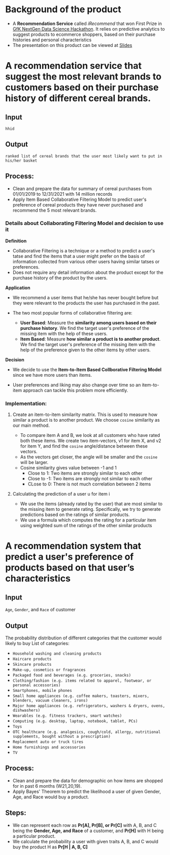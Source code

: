# Background of the product
- A **Recommendation Service** called *iRecommend* that won First Prize in [GfK NextGen Data Science Hackathon](https://github.com/an-hai-tran/recommendation-system). It
relies on predictive analytics to suggest products to ecommerce shoppers, based on their purchase histories and personal characteristics
- The presentation on this product can be viewed at [Slides](https://docs.google.com/presentation/d/1fV6T4zIwfkVzCLKraK0fWkAPJSzCXeoEV18hs4MF5cY/edit?usp=sharing)

# A recommendation service that suggest the most relevant brands to customers based on their purchase history of different cereal brands.
## Input
`hhid`
## Output
`ranked list of cereal brands that the user most likely want to put in his/her basket`
## Process:
- Clean and prepare the data for summary of cereal purchases from 01/01/2019 to 12/31/2021 with 14 million records
- Apply Item Based Collaborative Filtering Model to predict user's preference of cereal products they have never purchased and recommend the 5 most relevant brands.

### Details about Collaborating Filtering Model and decision to use it
**Definition**
- Collaborative Filtering is a technique or a method to predict a user's tatse and find the items that a user might prefer on the basis of information  collected from various other users having similar tatses or preferences.
- Does not require any detail information about the product except for the purchase history of the product by the users.

**Application**
- We recommend a user items that he/she has never bought before but they were relevant to the products the user has purchased in the past.

- The two most popular forms of collaborative filtering are:
    - **User Based**: Measure the **similarity among users based on their purchase history**. We find the target user's preference of the missing item with the help of these users.
    - **Item Based**: Measure **how similar a product is to another product**. We find the target user's preference of the missing item with the help of the preference given to the other items by other users.
    
**Decision**
- We decide to use the **Item-to-Item Based Collborative Filtering Model** since we have more users than items.

- User preferences and liking may also change over time so an item-to-item approach can tackle this problem more efficiently.

### Implementation:
1. Create an item-to-item similarity matrix. This is used to measure how similar a product is to another product. We choose `cosine` similarity as our main method.
    - To compare item A and B, we look at all customers who have rated both these items. We create two item-vectors, v1 for item X, and v2 for item Y, and find the `cosine` angle/distance between these vectors. 
    - As the vectors get closer, the angle will be smaller and the `cosine` will be larger.
    - Cosine similarity gives value between -1 and 1
        - Close to 1: Two items are strongly similar to each other
        - Close to -1: Two items are strongly not similar to each other
        - CLose to 0: There is not much correlation between 2 items
        
2. Calculating the prediction of a user u for item i
    - We use the items (already rated by the user) that are most similar to the missing item to generate rating. Specifically, we try to generate predictions based on the ratings of similar products.
    - We use a formula which computes the rating for a particular item using weighted sum of the ratings of the other similar products

# A recommendation system that predict a user's preference of products based on that user’s characteristics
## Input
`Age`, `Gender`, and `Race` of customer

## Output
The probability distribution of different categories that the customer would likely to buy
List of categories:
- `Household washing and cleaning products`
- `Haircare products`
- `Skincare products`
- `Make-up, cosmetics or fragrances`
- `Packaged food and beverages (e.g. groceries, snacks)`
- `Clothing/fashion (e.g. items related to apparel, footwear, or personal accessories)`
- `Smartphones, mobile phones`
- `Small home appliances (e.g. coffee makers, toasters, mixers, blenders, vacuum cleaners, irons)`
- `Major home appliances (e.g. refrigerators, washers & dryers, ovens, dishwashers)`
- `Wearables (e.g. fitness trackers, smart watches)`
- `Computing (e.g. desktop, laptop, notebook, tablet, PCs)`
- `Toys`
- `OTC healthcare (e.g. analgesics, cough/cold, allergy, nutritional supplements, bought without a prescription)`
- `Replacement auto or truck tires`
- `Home furnishings and accessories`
- `TV`

## Process:
- Clean and prepare the data for demographic on how items are shopped for in past 6 months (W21,20,19).
- Apply Bayes' Theorem to predict the likelihood a user of given Gender, Age, and Race would buy a product.

## Steps:
- We can represent each row as **Pr[A], Pr[B], or Pr[C]** with A, B, and C being the **Gender, Age, and Race** of a customer, and **Pr[H]** with H being a particular product.
- We calculate the probability a user with given traits A, B, and C would buy the product H as **Pr[H | A, B, C]**
